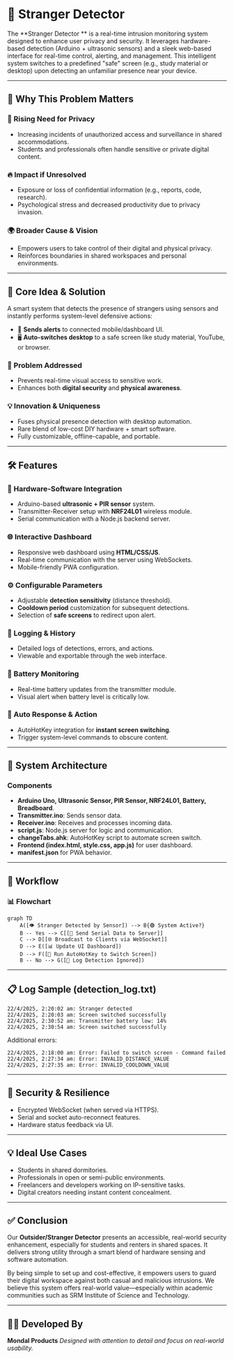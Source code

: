 # 🚨 Stranger Detector

The \*\*Stranger Detector \*\* is a real-time intrusion monitoring system designed to enhance user privacy and security. It leverages hardware-based detection (Arduino + ultrasonic sensors) and a sleek web-based interface for real-time control, alerting, and management. This intelligent system switches to a predefined "safe" screen (e.g., study material or desktop) upon detecting an unfamiliar presence near your device.

---

## 🧠 Why This Problem Matters

### 🚨 Rising Need for Privacy

* Increasing incidents of unauthorized access and surveillance in shared accommodations.
* Students and professionals often handle sensitive or private digital content.

### 🔥 Impact if Unresolved

* Exposure or loss of confidential information (e.g., reports, code, research).
* Psychological stress and decreased productivity due to privacy invasion.

### 🌍 Broader Cause & Vision

* Empowers users to take control of their digital and physical privacy.
* Reinforces boundaries in shared workspaces and personal environments.

---

## 🌟 Core Idea & Solution

A smart system that detects the presence of strangers using sensors and instantly performs system-level defensive actions:

* 🔔 **Sends alerts** to connected mobile/dashboard UI.
* 🖥️ **Auto-switches desktop** to a safe screen like study material, YouTube, or browser.

### 🧠 Problem Addressed

* Prevents real-time visual access to sensitive work.
* Enhances both **digital security** and **physical awareness**.

### 💡 Innovation & Uniqueness

* Fuses physical presence detection with desktop automation.
* Rare blend of low-cost DIY hardware + smart software.
* Fully customizable, offline-capable, and portable.

---

## 🛠 Features

### 🔌 Hardware-Software Integration

* Arduino-based **ultrasonic + PIR sensor** system.
* Transmitter-Receiver setup with **NRF24L01** wireless module.
* Serial communication with a Node.js backend server.

### 🌐 Interactive Dashboard

* Responsive web dashboard using **HTML/CSS/JS**.
* Real-time communication with the server using WebSockets.
* Mobile-friendly PWA configuration.

### ⚙️ Configurable Parameters

* Adjustable **detection sensitivity** (distance threshold).
* **Cooldown period** customization for subsequent detections.
* Selection of **safe screens** to redirect upon alert.

### 🔁 Logging & History

* Detailed logs of detections, errors, and actions.
* Viewable and exportable through the web interface.

### 🪫 Battery Monitoring

* Real-time battery updates from the transmitter module.
* Visual alert when battery level is critically low.

### 🎯 Auto Response & Action

* AutoHotKey integration for **instant screen switching**.
* Trigger system-level commands to obscure content.

---

## 🧱 System Architecture

### Components

* **Arduino Uno, Ultrasonic Sensor, PIR Sensor, NRF24L01, Battery, Breadboard**.
* **Transmitter.ino**: Sends sensor data.
* **Receiver.ino**: Receives and processes incoming data.
* **script.js**: Node.js server for logic and communication.
* **changeTabs.ahk**: AutoHotKey script to automate screen switch.
* **Frontend (index.html, style.css, app.js)** for user dashboard.
* **manifest.json** for PWA behavior.

---

## 🔄 Workflow

### 📊 Flowchart

```mermaid
graph TD
    A([👁️ Stranger Detected by Sensor]) --> B{🟢 System Active?}
    B -- Yes --> C[[🔄 Send Serial Data to Server]]
    C --> D[[🌐 Broadcast to Clients via WebSocket]]
    D --> E([📊 Update UI Dashboard])
    D --> F([🔀 Run AutoHotKey to Switch Screen])
    B -- No --> G([📁 Log Detection Ignored])
```

---

## 📋 Log Sample (detection\_log.txt)

```
22/4/2025, 2:20:02 am: Stranger detected
22/4/2025, 2:20:03 am: Screen switched successfully
22/4/2025, 2:30:52 am: Transmitter battery low: 14%
22/4/2025, 2:30:54 am: Screen switched successfully
```

Additional errors:

```
22/4/2025, 2:18:00 am: Error: Failed to switch screen - Command failed
22/4/2025, 2:27:34 am: Error: INVALID_DISTANCE_VALUE
22/4/2025, 2:27:35 am: Error: INVALID_COOLDOWN_VALUE
```

---

## 🔐 Security & Resilience

* Encrypted WebSocket (when served via HTTPS).
* Serial and socket auto-reconnect features.
* Hardware status feedback via UI.

---

## 💡 Ideal Use Cases

* Students in shared dormitories.
* Professionals in open or semi-public environments.
* Freelancers and developers working on IP-sensitive tasks.
* Digital creators needing instant content concealment.

---

## ✅ Conclusion

Our **Outsider/Stranger Detector** presents an accessible, real-world security enhancement, especially for students and renters in shared spaces. It delivers strong utility through a smart blend of hardware sensing and software automation.

By being simple to set up and cost-effective, it empowers users to guard their digital workspace against both casual and malicious intrusions. We believe this system offers real-world value—especially within academic communities such as SRM Institute of Science and Technology.

---

## 🧑‍💻 Developed By

**Mondal Products**
*Designed with attention to detail and focus on real-world usability.*

